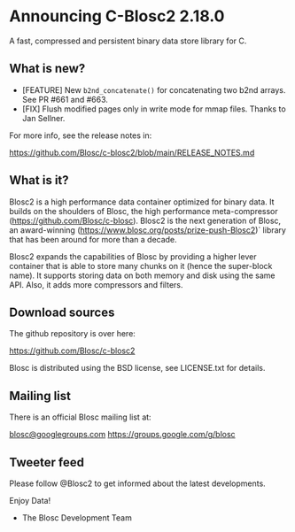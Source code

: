 # Announcing C-Blosc2 2.18.0
A fast, compressed and persistent binary data store library for C.

## What is new?

* [FEATURE] New `b2nd_concatenate()` for concatenating two b2nd arrays.
  See PR #661 and #663.
* [FIX] Flush modified pages only in write mode for mmap files.
  Thanks to Jan Sellner.

For more info, see the release notes in:

https://github.com/Blosc/c-blosc2/blob/main/RELEASE_NOTES.md

## What is it?

Blosc2 is a high performance data container optimized for binary data.
It builds on the shoulders of Blosc, the high performance meta-compressor
(https://github.com/Blosc/c-blosc).  Blosc2 is the next generation of Blosc,
an award-winning (https://www.blosc.org/posts/prize-push-Blosc2)` library
that has been around for more than a decade.

Blosc2 expands the capabilities of Blosc by providing a higher lever
container that is able to store many chunks on it (hence the super-block name).
It supports storing data on both memory and disk using the same API.
Also, it adds more compressors and filters.

## Download sources

The github repository is over here:

https://github.com/Blosc/c-blosc2

Blosc is distributed using the BSD license, see LICENSE.txt
for details.

## Mailing list

There is an official Blosc mailing list at:

blosc@googlegroups.com
https://groups.google.com/g/blosc

## Tweeter feed

Please follow @Blosc2 to get informed about the latest developments.


Enjoy Data!
- The Blosc Development Team
